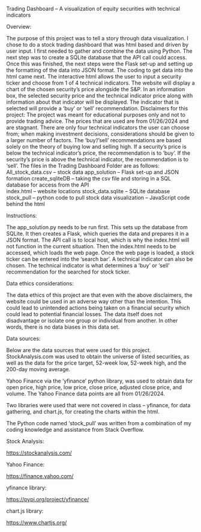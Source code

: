 Trading Dashboard – A visualization of equity securities with technical indicators

Overview:

The purpose of this project was to tell a story through data visualization. I chose to do a stock trading dashboard that was html based and driven by user input. I first needed to gather and combine the data using Python. The next step was to create a SQLite database that the API call could access. Once this was finished, the next steps were the Flask set-up and setting up the formatting of the data into JSON format. The coding to get data into the html came next. The interactive html allows the user to input a security ticker and choose from 1 of 4 technical indicators. The website will display a chart of the chosen security’s price alongside the S&P. In an information box, the selected security price and the technical indicator price along with information about that indicator will be displayed. The indicator that is selected will provide a ‘buy’ or ‘sell’ recommendation. 
Disclaimers for this project:
The project was meant for educational purposes only and not to provide trading advice. The prices that are used are from 01/26/2024 and are stagnant. There are only four technical indicators the user can choose from; when making investment decisions, considerations should be given to a larger number of factors. The ‘buy’/’sell’ recommendations are based solely on the theory of buying low and selling high. If a security’s price is below the technical indicator’s price, the recommendation is to ‘buy’. If the security’s price is above the technical indicator, the recommendation is to ‘sell’.
The files in the Trading Dashboard Folder are as follows:
All_stock_data.csv – stock data 
app_solution – Flask set-up and JSON formation
create_sqliteDB – taking the csv file and storing in a SQL database for access from the API                           
index.html – website locations
stock_data.sqlite – SQLite database
stock_pull – python code to pull stock data
visualization – JavaScript code behind the html

Instructions:

The app_solution.py needs to be run first. This sets up the database from SQLite. It then creates a Flask, which queries the data and prepares it in a JSON format. The API call is to local host, which is why the index.html will not function in the current situation. Then the index.html needs to be accessed, which loads the web page. Once the web page is loaded, a stock ticker can be entered into the ‘search bar’. A technical indicator can also be chosen. The technical indicator is what determines a ‘buy’ or ‘sell’ recommendation for the searched for stock ticker.



Data ethics considerations:

The data ethics of this project are that even with the above disclaimers, the website could be used in an adverse way other than the intention. This could lead to unintended actions being taken on a financial security which could lead to potential financial losses. The data itself does not disadvantage or isolate one group or individual from another. In other words, there is no data biases in this data set. 


Data sources:

Below are the data sources that were used for this project. StockAnalysis.com was used to obtain the universe of listed securities, as well as the data for the price target, 52-week low, 52-week high, and the 200-day moving average. 

Yahoo Finance via the ‘yfinance’ python library, was used to obtain data for open price, high price, low price, close price, adjusted close price, and volume. The Yahoo Finance data points are all from 01/26/2024.

Two libraries were used that were not covered in class – yfinance, for data gathering, and chart.js, for creating the charts within the html.

The Python code named ‘stock_pull’ was written from a combination of my coding knowledge and assistance from Stack Overflow.


Stock Analysis:

https://stockanalysis.com/

Yahoo Finance:

https://finance.yahoo.com/ 

yfinance library:

https://pypi.org/project/yfinance/

chart.js library:

https://www.chartjs.org/



